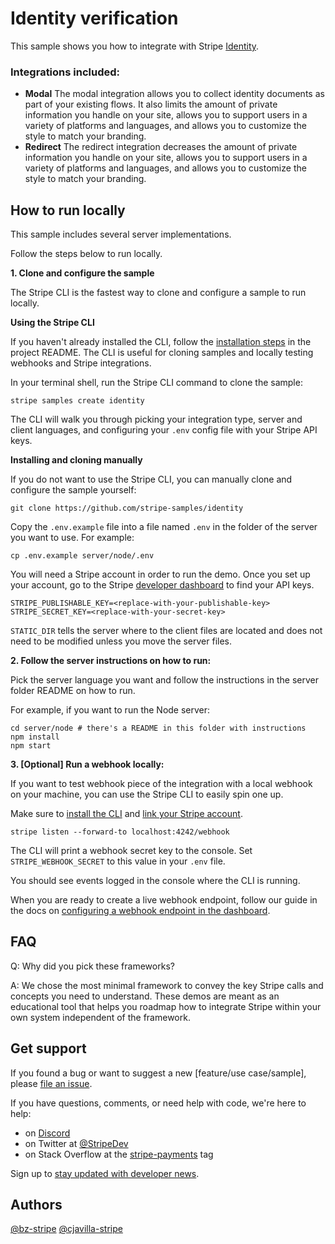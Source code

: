 # Identity verification

This sample shows you how to integrate with Stripe [Identity](https://stripe.com/docs/identity).

### Integrations included:

- **Modal** The modal integration allows you to collect identity documents as part of your existing flows. It also limits the amount of private information you handle on your site, allows you to support users in a variety of platforms and languages, and allows you to customize the style to match your branding.
- **Redirect** The redirect integration decreases the amount of private information you handle on your site, allows you to support users in a variety of platforms and languages, and allows you to customize the style to match your branding.

## How to run locally

This sample includes several server implementations.

Follow the steps below to run locally.

**1. Clone and configure the sample**

The Stripe CLI is the fastest way to clone and configure a sample to run locally.

**Using the Stripe CLI**

If you haven't already installed the CLI, follow the [installation steps](https://github.com/stripe/stripe-cli#installation) in the project README. The CLI is useful for cloning samples and locally testing webhooks and Stripe integrations.

In your terminal shell, run the Stripe CLI command to clone the sample:

```
stripe samples create identity
```

The CLI will walk you through picking your integration type, server and client
languages, and configuring your `.env` config file with your Stripe API keys.

**Installing and cloning manually**

If you do not want to use the Stripe CLI, you can manually clone and configure the sample yourself:

```
git clone https://github.com/stripe-samples/identity
```

Copy the `.env.example` file into a file named `.env` in the folder of the
server you want to use. For example:

```
cp .env.example server/node/.env
```

You will need a Stripe account in order to run the demo. Once you set up your
account, go to the Stripe [developer
dashboard](https://stripe.com/docs/development#api-keys) to find your API keys.

```
STRIPE_PUBLISHABLE_KEY=<replace-with-your-publishable-key>
STRIPE_SECRET_KEY=<replace-with-your-secret-key>
```

`STATIC_DIR` tells the server where to the client files are located and does not need to be modified unless you move the server files.

**2. Follow the server instructions on how to run:**

Pick the server language you want and follow the instructions in the server folder README on how to run.

For example, if you want to run the Node server:

```
cd server/node # there's a README in this folder with instructions
npm install
npm start
```

**3. [Optional] Run a webhook locally:**

If you want to test webhook piece of the integration with a local webhook on
your machine, you can use the Stripe CLI to easily spin one up.

Make sure to [install the CLI](https://stripe.com/docs/stripe-cli) and [link your Stripe account](https://stripe.com/docs/stripe-cli#link-account).

```
stripe listen --forward-to localhost:4242/webhook
```

The CLI will print a webhook secret key to the console. Set
`STRIPE_WEBHOOK_SECRET` to this value in your `.env` file.

You should see events logged in the console where the CLI is running.

When you are ready to create a live webhook endpoint, follow our guide in the
docs on [configuring a webhook endpoint in the
dashboard](https://stripe.com/docs/webhooks/setup#configure-webhook-settings).

## FAQ

Q: Why did you pick these frameworks?

A: We chose the most minimal framework to convey the key Stripe calls and concepts you need to understand. These demos are meant as an educational tool that helps you roadmap how to integrate Stripe within your own system independent of the framework.

## Get support
If you found a bug or want to suggest a new [feature/use case/sample], please [file an issue](../../issues).

If you have questions, comments, or need help with code, we're here to help:
- on [Discord](https://stripe.com/go/developer-chat)
- on Twitter at [@StripeDev](https://twitter.com/StripeDev)
- on Stack Overflow at the [stripe-payments](https://stackoverflow.com/tags/stripe-payments/info) tag

Sign up to [stay updated with developer news](https://go.stripe.global/dev-digest).

## Authors

[@bz-stripe](https://twitter.com/atav32)
[@cjavilla-stripe](https://twitter.com/cjav_dev)
